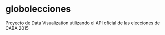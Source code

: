 # globolecciones
Proyecto de Data Visualization utilizando el API oficial de las elecciones de CABA 2015
